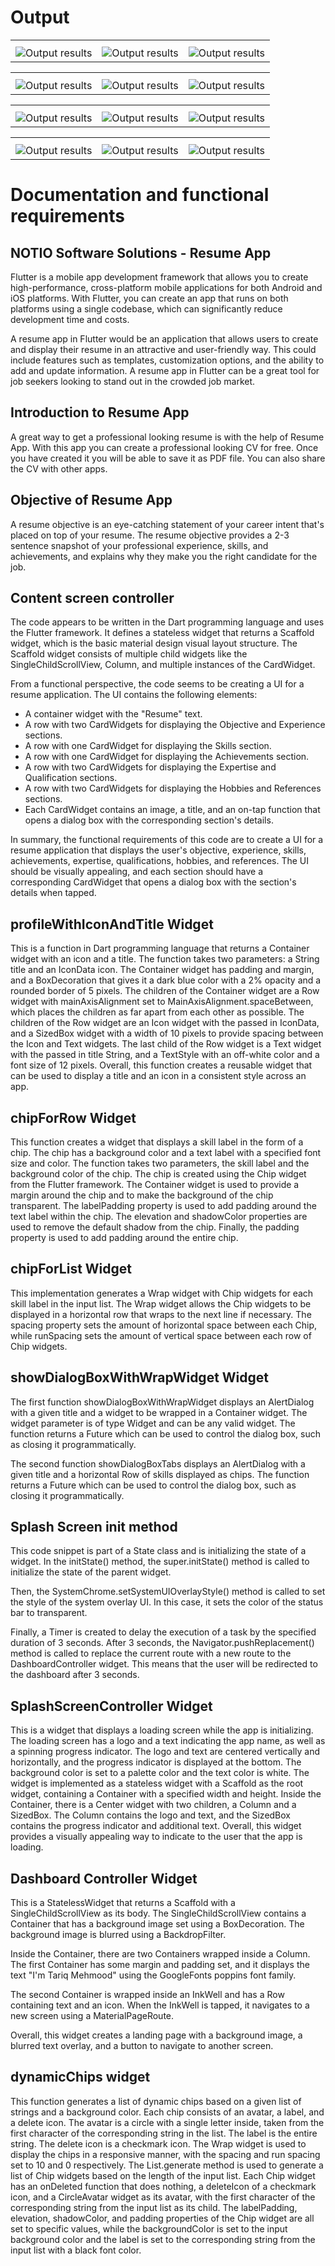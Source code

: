 
<h1>Output</h1>
<table>
    <tr>
        <th></th>
        <th></th>
        <th></th>
    </tr>
    <tr>
        <td><img src= "https://github.com/TariqMehmood1004/resumeApp/blob/main/output/1.jpg" alt="Output results"></td>
        <td><img src= "https://github.com/TariqMehmood1004/resumeApp/blob/main/output/2.jpg" alt="Output results"></td>
        <td><img src= "https://github.com/TariqMehmood1004/resumeApp/blob/main/output/3.jpg" alt="Output results"></td>
    </tr>
</table>

<table>
    <tr>
        <th></th>
        <th></th>
        <th></th>
    </tr>
    <tr>
        <td><img src= "https://github.com/TariqMehmood1004/resumeApp/blob/main/output/2.1.jpg" alt="Output results"></td>
        <td><img src= "https://github.com/TariqMehmood1004/resumeApp/blob/main/output/3.1.jpg" alt="Output results"></td>
        <td><img src= "https://github.com/TariqMehmood1004/resumeApp/blob/main/output/4.jpg" alt="Output results"></td>
    </tr>
</table>

<table>
    <tr>
        <th></th>
        <th></th>
        <th></th>
    </tr>
    <tr>
        <td><img src= "https://github.com/TariqMehmood1004/resumeApp/blob/main/output/4.1.jpg" alt="Output results"></td>
        <td><img src= "https://github.com/TariqMehmood1004/resumeApp/blob/main/output/5.jpg" alt="Output results"></td>
        <td><img src= "https://github.com/TariqMehmood1004/resumeApp/blob/main/output/5.1.jpg" alt="Output results"></td>
    </tr>
</table>

<table>
    <tr>
        <th></th>
        <th></th>
        <th></th>
    </tr>
    <tr>
        <td><img src= "https://github.com/TariqMehmood1004/resumeApp/blob/main/output/6.jpg" alt="Output results"></td>
        <td><img src= "https://github.com/TariqMehmood1004/resumeApp/blob/main/output/5.1.jpg" alt="Output results"></td>
        <td><img src= "https://github.com/TariqMehmood1004/resumeApp/blob/main/output/7.1.jpg" alt="Output results"></td>
    </tr>
</table>

# Documentation and functional requirements



## NOTIO Software Solutions - Resume App
Flutter is a mobile app development framework that allows you to create high-performance, cross-platform mobile applications for both Android and iOS platforms. With Flutter, you can create an app that runs on both platforms using a single codebase, which can significantly reduce development time and costs.

A resume app in Flutter would be an application that allows users to create and display their resume in an attractive and user-friendly way. This could include features such as templates, customization options, and the ability to add and update information. A resume app in Flutter can be a great tool for job seekers looking to stand out in the crowded job market.

## Introduction to Resume App
A great way to get a professional looking resume is with the help of Resume App. With this app you can create a professional looking CV for free. Once you have created it you will be able to save it as PDF file. You can also share the CV with other apps.

## Objective of Resume App
A resume objective is an eye-catching statement of your career intent that's placed on top of your resume. The resume objective provides a 2-3 sentence snapshot of your professional experience, skills, and achievements, and explains why they make you the right candidate for the job.

## Content screen controller
The code appears to be written in the Dart programming language and uses the Flutter framework. It defines a stateless widget that returns a Scaffold widget, which is the basic material design visual layout structure. The Scaffold widget consists of multiple child widgets like the SingleChildScrollView, Column, and multiple instances of the CardWidget.

From a functional perspective, the code seems to be creating a UI for a resume application. The UI contains the following elements:
- A container widget with the "Resume" text.
- A row with two CardWidgets for displaying the Objective and Experience sections.
- A row with one CardWidget for displaying the Skills section.
- A row with one CardWidget for displaying the Achievements section.
- A row with two CardWidgets for displaying the Expertise and Qualification sections.
- A row with two CardWidgets for displaying the Hobbies and References sections.
- Each CardWidget contains an image, a title, and an on-tap function that opens a dialog box with the corresponding section's details.

In summary, the functional requirements of this code are to create a UI for a resume application that displays the user's objective, experience, skills, achievements, expertise, qualifications, hobbies, and references. The UI should be visually appealing, and each section should have a corresponding CardWidget that opens a dialog box with the section's details when tapped.

## profileWithIconAndTitle Widget
This is a function in Dart programming language that returns a Container widget with an icon and a title. The function takes two parameters: a String title and an IconData icon. The Container widget has padding and margin, and a BoxDecoration that gives it a dark blue color with a 2% opacity and a rounded border of 5 pixels. The children of the Container widget are a Row widget with mainAxisAlignment set to MainAxisAlignment.spaceBetween, which places the children as far apart from each other as possible. The children of the Row widget are an Icon widget with the passed in IconData, and a SizedBox widget with a width of 10 pixels to provide spacing between the Icon and Text widgets. The last child of the Row widget is a Text widget with the passed in title String, and a TextStyle with an off-white color and a font size of 12 pixels. Overall, this function creates a reusable widget that can be used to display a title and an icon in a consistent style across an app.

## chipForRow Widget
This function creates a widget that displays a skill label in the form of a chip. The chip has a background color and a text label with a specified font size and color. The function takes two parameters, the skill label and the background color of the chip. The chip is created using the Chip widget from the Flutter framework. The Container widget is used to provide a margin around the chip and to make the background of the chip transparent. The labelPadding property is used to add padding around the text label within the chip. The elevation and shadowColor properties are used to remove the default shadow from the chip. Finally, the padding property is used to add padding around the entire chip.

## chipForList Widget
This implementation generates a Wrap widget with Chip widgets for each skill label in the input list. The Wrap widget allows the Chip widgets to be displayed in a horizontal row that wraps to the next line if necessary. The spacing property sets the amount of horizontal space between each Chip, while runSpacing sets the amount of vertical space between each row of Chip widgets.

## showDialogBoxWithWrapWidget Widget
The first function showDialogBoxWithWrapWidget displays an AlertDialog with a given title and a widget to be wrapped in a Container widget. The widget parameter is of type Widget and can be any valid widget. The function returns a Future which can be used to control the dialog box, such as closing it programmatically.

The second function showDialogBoxTabs displays an AlertDialog with a given title and a horizontal Row of skills displayed as chips. The function returns a Future which can be used to control the dialog box, such as closing it programmatically.

## Splash Screen init method
This code snippet is part of a State class and is initializing the state of a widget. In the initState() method, the super.initState() method is called to initialize the state of the parent widget.

Then, the SystemChrome.setSystemUIOverlayStyle() method is called to set the style of the system overlay UI. In this case, it sets the color of the status bar to transparent.

Finally, a Timer is created to delay the execution of a task by the specified duration of 3 seconds. After 3 seconds, the Navigator.pushReplacement() method is called to replace the current route with a new route to the DashboardController widget. This means that the user will be redirected to the dashboard after 3 seconds.

## SplashScreenController Widget
This is a widget that displays a loading screen while the app is initializing. The loading screen has a logo and a text indicating the app name, as well as a spinning progress indicator. The logo and text are centered vertically and horizontally, and the progress indicator is displayed at the bottom. The background color is set to a palette color and the text color is white. The widget is implemented as a stateless widget with a Scaffold as the root widget, containing a Container with a specified width and height. Inside the Container, there is a Center widget with two children, a Column and a SizedBox. The Column contains the logo and text, and the SizedBox contains the progress indicator and additional text. Overall, this widget provides a visually appealing way to indicate to the user that the app is loading.


## Dashboard Controller Widget
This is a StatelessWidget that returns a Scaffold with a SingleChildScrollView as its body. The SingleChildScrollView contains a Container that has a background image set using a BoxDecoration. The background image is blurred using a BackdropFilter.

Inside the Container, there are two Containers wrapped inside a Column. The first Container has some margin and padding set, and it displays the text "I'm Tariq Mehmood" using the GoogleFonts poppins font family.

The second Container is wrapped inside an InkWell and has a Row containing text and an icon. When the InkWell is tapped, it navigates to a new screen using a MaterialPageRoute.

Overall, this widget creates a landing page with a background image, a blurred text overlay, and a button to navigate to another screen.

## dynamicChips widget
This function generates a list of dynamic chips based on a given list of strings and a background color. Each chip consists of an avatar, a label, and a delete icon. The avatar is a circle with a single letter inside, taken from the first character of the corresponding string in the list. The label is the entire string. The delete icon is a checkmark icon.
The Wrap widget is used to display the chips in a responsive manner, with the spacing and run spacing set to 10 and 0 respectively.
The List<Widget>.generate method is used to generate a list of Chip widgets based on the length of the input list. Each Chip widget has an onDeleted function that does nothing, a deleteIcon of a checkmark icon, and a CircleAvatar widget as its avatar, with the first character of the corresponding string from the input list as its child.
The labelPadding, elevation, shadowColor, and padding properties of the Chip widget are all set to specific values, while the backgroundColor is set to the input background color and the label is set to the corresponding string from the input list with a black font color.

